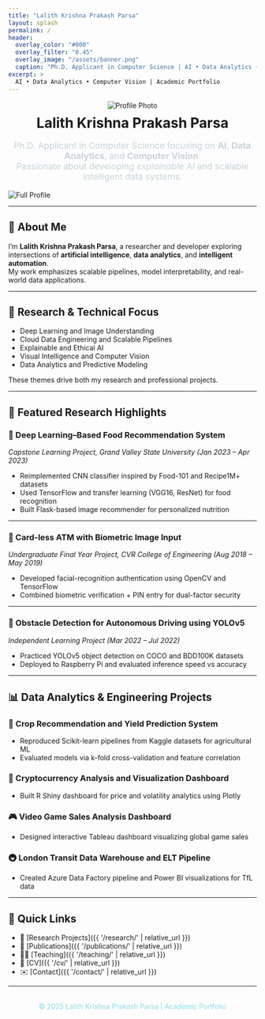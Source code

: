 ```yaml
---
title: "Lalith Krishna Prakash Parsa"
layout: splash
permalink: /
header:
  overlay_color: "#000"
  overlay_filter: "0.45"
  overlay_image: "/assets/banner.png"
  caption: "Ph.D. Applicant in Computer Science | AI • Data Analytics • Machine Learning"
excerpt: >
  AI • Data Analytics • Computer Vision | Academic Portfolio
---
```


<!-- ===== Profile Section ===== -->
<div style="text-align:center; margin-top:1rem;">
  <img src="{{ '/assets/profile.jpg' | relative_url }}" 
       alt="Profile Photo" 
       class="profile-circle" 
       id="profilePic">
  <h1 style="margin-top:10px;">Lalith Krishna Prakash Parsa</h1>
  <p style="font-size:1.1rem; color:#c7d3d9;">
    Ph.D. Applicant in Computer Science focusing on <strong>AI</strong>, <strong>Data Analytics</strong>, and <strong>Computer Vision</strong>.<br>
    Passionate about developing <em>explainable AI</em> and scalable intelligent data systems.
  </p>
</div>

<!-- Zoom Modal -->
<div id="profileModal">
  <img src="{{ '/assets/profile.jpg' | relative_url }}" alt="Full Profile">
</div>

<script>
document.getElementById("profilePic").onclick = function() {
  document.getElementById("profileModal").classList.add("active");
};
document.getElementById("profileModal").onclick = function() {
  this.classList.remove("active");
};
</script>

---

## 🎯 About Me
I’m **Lalith Krishna Prakash Parsa**, a researcher and developer exploring intersections of **artificial intelligence**, **data analytics**, and **intelligent automation**.  
My work emphasizes scalable pipelines, model interpretability, and real-world data applications.

---

## 🧠 Research & Technical Focus
- Deep Learning and Image Understanding  
- Cloud Data Engineering and Scalable Pipelines  
- Explainable and Ethical AI  
- Visual Intelligence and Computer Vision  
- Data Analytics and Predictive Modeling  

These themes drive both my research and professional projects.

---

## 📘 Featured Research Highlights

### 🔹 Deep Learning–Based Food Recommendation System  
*Capstone Learning Project, Grand Valley State University (Jan 2023 – Apr 2023)*  

- Reimplemented CNN classifier inspired by Food-101 and Recipe1M+ datasets  
- Used TensorFlow and transfer learning (VGG16, ResNet) for food recognition  
- Built Flask-based image recommender for personalized nutrition  

---

### 🔹 Card-less ATM with Biometric Image Input  
*Undergraduate Final Year Project, CVR College of Engineering (Aug 2018 – May 2019)*  

- Developed facial-recognition authentication using OpenCV and TensorFlow  
- Combined biometric verification + PIN entry for dual-factor security  

---

### 🔹 Obstacle Detection for Autonomous Driving using YOLOv5  
*Independent Learning Project (Mar 2022 – Jul 2022)*  

- Practiced YOLOv5 object detection on COCO and BDD100K datasets  
- Deployed to Raspberry Pi and evaluated inference speed vs accuracy  

---

## 📊 Data Analytics & Engineering Projects

### 🌾 Crop Recommendation and Yield Prediction System  
- Reproduced Scikit-learn pipelines from Kaggle datasets for agricultural ML  
- Evaluated models via k-fold cross-validation and feature correlation  

### 💱 Cryptocurrency Analysis and Visualization Dashboard  
- Built R Shiny dashboard for price and volatility analytics using Plotly  

### 🎮 Video Game Sales Analysis Dashboard  
- Designed interactive Tableau dashboard visualizing global game sales  

### 🚇 London Transit Data Warehouse and ELT Pipeline  
- Created Azure Data Factory pipeline and Power BI visualizations for TfL data  

---

## 🔗 Quick Links
- 🔬 [Research Projects]({{ '/research/' | relative_url }})
- 📘 [Publications]({{ '/publications/' | relative_url }})
- 🧑‍🏫 [Teaching]({{ '/teaching/' | relative_url }})
- 📄 [CV]({{ '/cv/' | relative_url }})
- ✉️ [Contact]({{ '/contact/' | relative_url }})

---

<div style="text-align:center; margin-top:2rem; color:#89dce7;">
  © 2025 Lalith Krishna Prakash Parsa | Academic Portfolio
</div>
